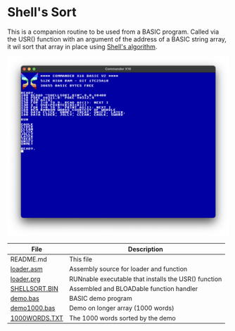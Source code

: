 # Shell's Sort

This is a companion routine to be used from a BASIC program. Called via 
the USR() function with an argument of the address of a BASIC string array,
it wil sort that array in place using [Shell's algorithm](https://en.wikipedia.org/wiki/Shellsort).

![demo](shellsort-demo.png)

|File |Description|
|--------|-----------|
| README.md  | This file |
| [loader.asm](loader.asm) | Assembly source for loader and function |
| [loader.prg](loader.prg) | RUNnable executable that installs the USR() function|
| [SHELLSORT.BIN](SHELLSORT.BIN)  | Assembled and BLOADable function handler
| [demo.bas](demo.bas)  | BASIC demo program
| [demo1000.bas](demo1000.bas)  | Demo on longer array (1000 words)
| [1000WORDS.TXT](1000WORDS.TXT)  | The 1000 words sorted by the demo

